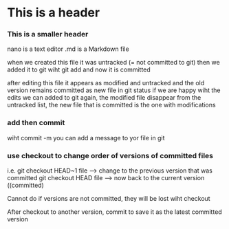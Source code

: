 # This is a header
### This is a smaller header

nano is a text editor
.md is a Markdown file

when we created this file it was untracked (= not committed to git)
then we added it to git wiht git add and now it is committed

after editing this file it appears as modified and untracked and the old version remains committed as new file in git status
if we are happy wiht the edits we can added to git again, the modified file disappear from the untracked list,
the new file that is committed is the one with modifications

### add then commit
wiht commit -m you can add a message to yor file in git

### use checkout to change order of versions of committed files
i.e.
git checkout HEAD~1 file --> change to the previous version that was committed
git checkout HEAD file --> now back to the current version ((committed)

Cannot do if versions are not committed, they will be lost wiht checkout

After checkout to another version, commit to save it as the latest committed version
